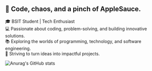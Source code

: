 ## 🍎 Code, chaos, and a pinch of AppleSauce. <br>
🎓 BSIT Student | Tech Enthusiast <br>
💻 Passionate about coding, problem-solving, and building innovative solutions. <br>
📚 Exploring the worlds of programming, technology, and software engineering. <br>
🌟 Striving to turn ideas into impactful projects. <br>

![Anurag's GitHub stats](https://github-readme-stats.vercel.app/api?username=applesauce-00&show_icons=true&theme=tokyonight)


<!--
**applesauce-00/applesauce-00** is a ✨ _special_ ✨ repository because its `README.md` (this file) appears on your GitHub profile.

Here are some ideas to get you started:

- 🔭 I’m currently working on ...
- 🌱 I’m currently learning ...
- 👯 I’m looking to collaborate on ...
- 🤔 I’m looking for help with ...
- 💬 Ask me about ...
- 📫 How to reach me: ...
- 😄 Pronouns: ...
- ⚡ Fun fact: ...
-->
